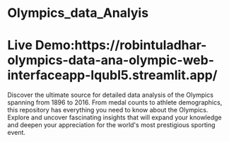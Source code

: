 # Olympics_data_Analyis
<h1>Live Demo:https://robintuladhar-olympics-data-ana-olympic-web-interfaceapp-lqubl5.streamlit.app/ </h1> 

Discover the ultimate source for detailed data analysis of the Olympics spanning from 1896 to 2016. From medal counts to athlete demographics, this repository has everything you need to know about the Olympics. Explore and uncover fascinating insights that will expand your knowledge and deepen your appreciation for the world's most prestigious sporting event.


